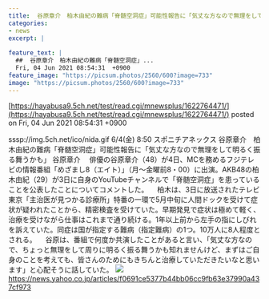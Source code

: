 ```yaml
---
title:  谷原章介　柏木由紀の難病「脊髄空洞症」可能性報告に「気丈な方なので無理をして明るく振る舞うかも」  
categories:
- news
excerpt: |
  
feature_text: |
  ##  谷原章介　柏木由紀の難病「脊髄空洞症」...
  Fri, 04 Jun 2021 08:54:31  +0900
feature_image: "https://picsum.photos/2560/600?image=733"
image: "https://picsum.photos/2560/600?image=733"
---
```


[https://hayabusa9.5ch.net/test/read.cgi/mnewsplus/1622764471/](https://hayabusa9.5ch.net/test/read.cgi/mnewsplus/1622764471/)
posted on Fri, 04 Jun 2021 08:54:31  +0900

<!--more-->

sssp://img.5ch.net/ico/nida.gif 6/4(金) 8:50 スポニチアネックス 谷原章介　柏木由紀の難病「脊髄空洞症」可能性報告に「気丈な方なので無理をして明るく振る舞うかも」 谷原章介 　俳優の谷原章介（48）が4日、MCを務めるフジテレビの情報番組「めざまし8（エイト）」（月〜金曜前8・00）に出演。AKB48の柏木由紀（29）が3日に自身のYouTubeチャンネルで「脊髄空洞症」を患っていることを公表したことについてコメントした。 　柏木は、3日に放送されたテレビ東京「主治医が見つかる診療所」特番の一環で5月中旬に人間ドックを受けて症状が疑われたことから、精密検査を受けていた。早期発見で症状は極めて軽く、治療を受けながら仕事はこれまで通り続ける。1年以上前から左手の指にしびれを訴えていた。同症は国が指定する難病（指定難病）の1つ。10万人に8人程度とされる。 　谷原は、番組で何度か共演したことがあると言い、「気丈な方なので、ちょっと無理をして周りに明るく振る舞うかも知れませんけど、まずはご自身のことを考えても、皆さんのためにもきちんと治療していただきたいなと思います」と心配そうに話していた。 ![](https://amd-pctr.c.yimg.jp/r/iwiz-amd/20210604-00000109-spnannex-000-4-view.jpg) https://news.yahoo.co.jp/articles/f0691ce5377b44bb06cc9fb63e37990a437cf973
